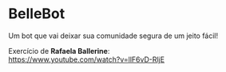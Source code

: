# BelleBot

Um bot que vai deixar sua comunidade segura de um jeito fácil!

 Exercício de **Rafaela Ballerine**:  
 https://www.youtube.com/watch?v=llF6vD-RljE

